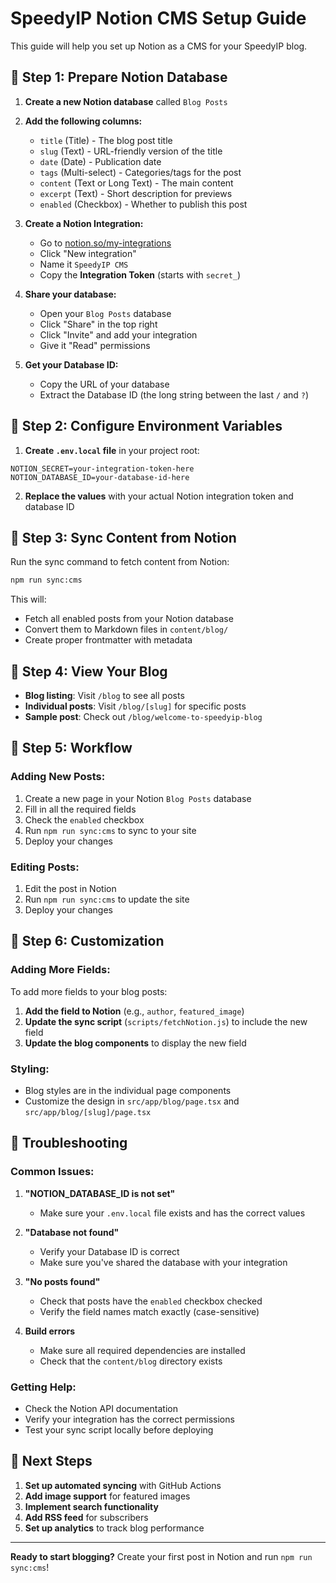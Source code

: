 # SpeedyIP Notion CMS Setup Guide

This guide will help you set up Notion as a CMS for your SpeedyIP blog.

## 🚀 Step 1: Prepare Notion Database

1. **Create a new Notion database** called `Blog Posts`

2. **Add the following columns:**

   - `title` (Title) - The blog post title
   - `slug` (Text) - URL-friendly version of the title
   - `date` (Date) - Publication date
   - `tags` (Multi-select) - Categories/tags for the post
   - `content` (Text or Long Text) - The main content
   - `excerpt` (Text) - Short description for previews
   - `enabled` (Checkbox) - Whether to publish this post

3. **Create a Notion Integration:**

   - Go to [notion.so/my-integrations](https://notion.so/my-integrations)
   - Click "New integration"
   - Name it `SpeedyIP CMS`
   - Copy the **Integration Token** (starts with `secret_`)

4. **Share your database:**

   - Open your `Blog Posts` database
   - Click "Share" in the top right
   - Click "Invite" and add your integration
   - Give it "Read" permissions

5. **Get your Database ID:**
   - Copy the URL of your database
   - Extract the Database ID (the long string between the last `/` and `?`)

## 🚀 Step 2: Configure Environment Variables

1. **Create `.env.local` file** in your project root:

```env
NOTION_SECRET=your-integration-token-here
NOTION_DATABASE_ID=your-database-id-here
```

2. **Replace the values** with your actual Notion integration token and database ID

## 🚀 Step 3: Sync Content from Notion

Run the sync command to fetch content from Notion:

```bash
npm run sync:cms
```

This will:

- Fetch all enabled posts from your Notion database
- Convert them to Markdown files in `content/blog/`
- Create proper frontmatter with metadata

## 🚀 Step 4: View Your Blog

- **Blog listing**: Visit `/blog` to see all posts
- **Individual posts**: Visit `/blog/[slug]` for specific posts
- **Sample post**: Check out `/blog/welcome-to-speedyip-blog`

## 🚀 Step 5: Workflow

### Adding New Posts:

1. Create a new page in your Notion `Blog Posts` database
2. Fill in all the required fields
3. Check the `enabled` checkbox
4. Run `npm run sync:cms` to sync to your site
5. Deploy your changes

### Editing Posts:

1. Edit the post in Notion
2. Run `npm run sync:cms` to update the site
3. Deploy your changes

## 🚀 Step 6: Customization

### Adding More Fields:

To add more fields to your blog posts:

1. **Add the field to Notion** (e.g., `author`, `featured_image`)
2. **Update the sync script** (`scripts/fetchNotion.js`) to include the new field
3. **Update the blog components** to display the new field

### Styling:

- Blog styles are in the individual page components
- Customize the design in `src/app/blog/page.tsx` and `src/app/blog/[slug]/page.tsx`

## 🚀 Troubleshooting

### Common Issues:

1. **"NOTION_DATABASE_ID is not set"**

   - Make sure your `.env.local` file exists and has the correct values

2. **"Database not found"**

   - Verify your Database ID is correct
   - Make sure you've shared the database with your integration

3. **"No posts found"**

   - Check that posts have the `enabled` checkbox checked
   - Verify the field names match exactly (case-sensitive)

4. **Build errors**
   - Make sure all required dependencies are installed
   - Check that the `content/blog` directory exists

### Getting Help:

- Check the Notion API documentation
- Verify your integration has the correct permissions
- Test your sync script locally before deploying

## 🚀 Next Steps

1. **Set up automated syncing** with GitHub Actions
2. **Add image support** for featured images
3. **Implement search functionality**
4. **Add RSS feed** for subscribers
5. **Set up analytics** to track blog performance

---

**Ready to start blogging?** Create your first post in Notion and run `npm run sync:cms`!
